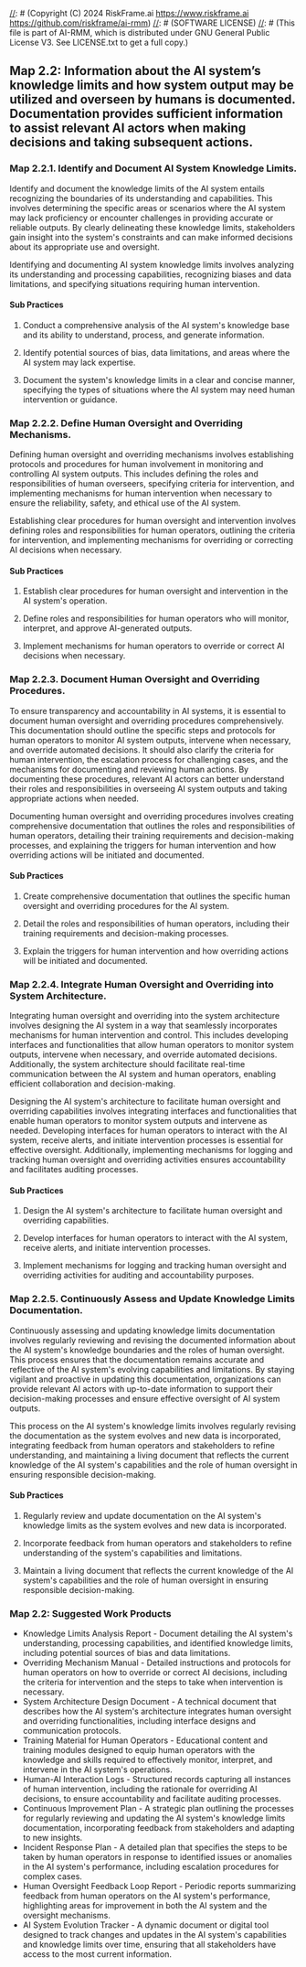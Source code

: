 [//]: # (COPYRIGHT)
[//]: # (RiskFrame.ai - AI Risk Management and Resilience Framework)
[//]: # (Copyright (C) 2024 RiskFrame.ai https://www.riskframe.ai https://github.com/riskframe/ai-rmm)
[//]: # (SOFTWARE LICENSE)
[//]: # (This file is part of AI-RMM, which is distributed under GNU General Public License V3. See LICENSE.txt to get a full copy.)
    
## Map 2.2: Information about the AI system’s knowledge limits and how system output may be utilized and overseen by humans is documented. Documentation provides sufficient information to assist relevant AI actors when making decisions and taking subsequent actions.

### Map 2.2.1. Identify and Document AI System Knowledge Limits.

Identify and document the knowledge limits of the AI system entails recognizing the boundaries of its understanding and capabilities. This involves determining the specific areas or scenarios where the AI system may lack proficiency or encounter challenges in providing accurate or reliable outputs. By clearly delineating these knowledge limits, stakeholders gain insight into the system's constraints and can make informed decisions about its appropriate use and oversight.

Identifying and documenting AI system knowledge limits involves analyzing its understanding and processing capabilities, recognizing biases and data limitations, and specifying situations requiring human intervention.

#### Sub Practices

1. Conduct a comprehensive analysis of the AI system's knowledge base and its ability to understand, process, and generate information.

2. Identify potential sources of bias, data limitations, and areas where the AI system may lack expertise.

3. Document the system's knowledge limits in a clear and concise manner, specifying the types of situations where the AI system may need human intervention or guidance.

### Map 2.2.2. Define Human Oversight and Overriding Mechanisms.

Defining human oversight and overriding mechanisms involves establishing protocols and procedures for human involvement in monitoring and controlling AI system outputs. This includes defining the roles and responsibilities of human overseers, specifying criteria for intervention, and implementing mechanisms for human intervention when necessary to ensure the reliability, safety, and ethical use of the AI system.

Establishing clear procedures for human oversight and intervention involves defining roles and responsibilities for human operators, outlining the criteria for intervention, and implementing mechanisms for overriding or correcting AI decisions when necessary.

#### Sub Practices

1. Establish clear procedures for human oversight and intervention in the AI system's operation.

2. Define roles and responsibilities for human operators who will monitor, interpret, and approve AI-generated outputs.

3. Implement mechanisms for human operators to override or correct AI decisions when necessary.

### Map 2.2.3. Document Human Oversight and Overriding Procedures.

To ensure transparency and accountability in AI systems, it is essential to document human oversight and overriding procedures comprehensively. This documentation should outline the specific steps and protocols for human operators to monitor AI system outputs, intervene when necessary, and override automated decisions. It should also clarify the criteria for human intervention, the escalation process for challenging cases, and the mechanisms for documenting and reviewing human actions. By documenting these procedures, relevant AI actors can better understand their roles and responsibilities in overseeing AI system outputs and taking appropriate actions when needed.

Documenting human oversight and overriding procedures involves creating comprehensive documentation that outlines the roles and responsibilities of human operators, detailing their training requirements and decision-making processes, and explaining the triggers for human intervention and how overriding actions will be initiated and documented.

#### Sub Practices

1. Create comprehensive documentation that outlines the specific human oversight and overriding procedures for the AI system.

2. Detail the roles and responsibilities of human operators, including their training requirements and decision-making processes.

3. Explain the triggers for human intervention and how overriding actions will be initiated and documented.

### Map 2.2.4. Integrate Human Oversight and Overriding into System Architecture.

Integrating human oversight and overriding into the system architecture involves designing the AI system in a way that seamlessly incorporates mechanisms for human intervention and control. This includes developing interfaces and functionalities that allow human operators to monitor system outputs, intervene when necessary, and override automated decisions. Additionally, the system architecture should facilitate real-time communication between the AI system and human operators, enabling efficient collaboration and decision-making.

Designing the AI system's architecture to facilitate human oversight and overriding capabilities involves integrating interfaces and functionalities that enable human operators to monitor system outputs and intervene as needed. Developing interfaces for human operators to interact with the AI system, receive alerts, and initiate intervention processes is essential for effective oversight. Additionally, implementing mechanisms for logging and tracking human oversight and overriding activities ensures accountability and facilitates auditing processes.

#### Sub Practices

1. Design the AI system's architecture to facilitate human oversight and overriding capabilities.

2. Develop interfaces for human operators to interact with the AI system, receive alerts, and initiate intervention processes.

3. Implement mechanisms for logging and tracking human oversight and overriding activities for auditing and accountability purposes.

### Map 2.2.5. Continuously Assess and Update Knowledge Limits Documentation.

Continuously assessing and updating knowledge limits documentation involves regularly reviewing and revising the documented information about the AI system's knowledge boundaries and the roles of human oversight. This process ensures that the documentation remains accurate and reflective of the AI system's evolving capabilities and limitations. By staying vigilant and proactive in updating this documentation, organizations can provide relevant AI actors with up-to-date information to support their decision-making processes and ensure effective oversight of AI system outputs.

This process on the AI system's knowledge limits involves regularly revising the documentation as the system evolves and new data is incorporated, integrating feedback from human operators and stakeholders to refine understanding, and maintaining a living document that reflects the current knowledge of the AI system's capabilities and the role of human oversight in ensuring responsible decision-making.

#### Sub Practices

1. Regularly review and update documentation on the AI system's knowledge limits as the system evolves and new data is incorporated.

2. Incorporate feedback from human operators and stakeholders to refine understanding of the system's capabilities and limitations.

3. Maintain a living document that reflects the current knowledge of the AI system's capabilities and the role of human oversight in ensuring responsible decision-making.

### Map 2.2: Suggested Work Products

* Knowledge Limits Analysis Report - Document detailing the AI system's understanding, processing capabilities, and identified knowledge limits, including potential sources of bias and data limitations.
* Overriding Mechanism Manual - Detailed instructions and protocols for human operators on how to override or correct AI decisions, including the criteria for intervention and the steps to take when intervention is necessary.
* System Architecture Design Document - A technical document that describes how the AI system's architecture integrates human oversight and overriding functionalities, including interface designs and communication protocols.
* Training Material for Human Operators - Educational content and training modules designed to equip human operators with the knowledge and skills required to effectively monitor, interpret, and intervene in the AI system's operations.
* Human-AI Interaction Logs - Structured records capturing all instances of human intervention, including the rationale for overriding AI decisions, to ensure accountability and facilitate auditing processes.
* Continuous Improvement Plan - A strategic plan outlining the processes for regularly reviewing and updating the AI system's knowledge limits documentation, incorporating feedback from stakeholders and adapting to new insights.
* Incident Response Plan - A detailed plan that specifies the steps to be taken by human operators in response to identified issues or anomalies in the AI system's performance, including escalation procedures for complex cases.
* Human Oversight Feedback Loop Report - Periodic reports summarizing feedback from human operators on the AI system's performance, highlighting areas for improvement in both the AI system and the oversight mechanisms.
* AI System Evolution Tracker - A dynamic document or digital tool designed to track changes and updates in the AI system's capabilities and knowledge limits over time, ensuring that all stakeholders have access to the most current information.
